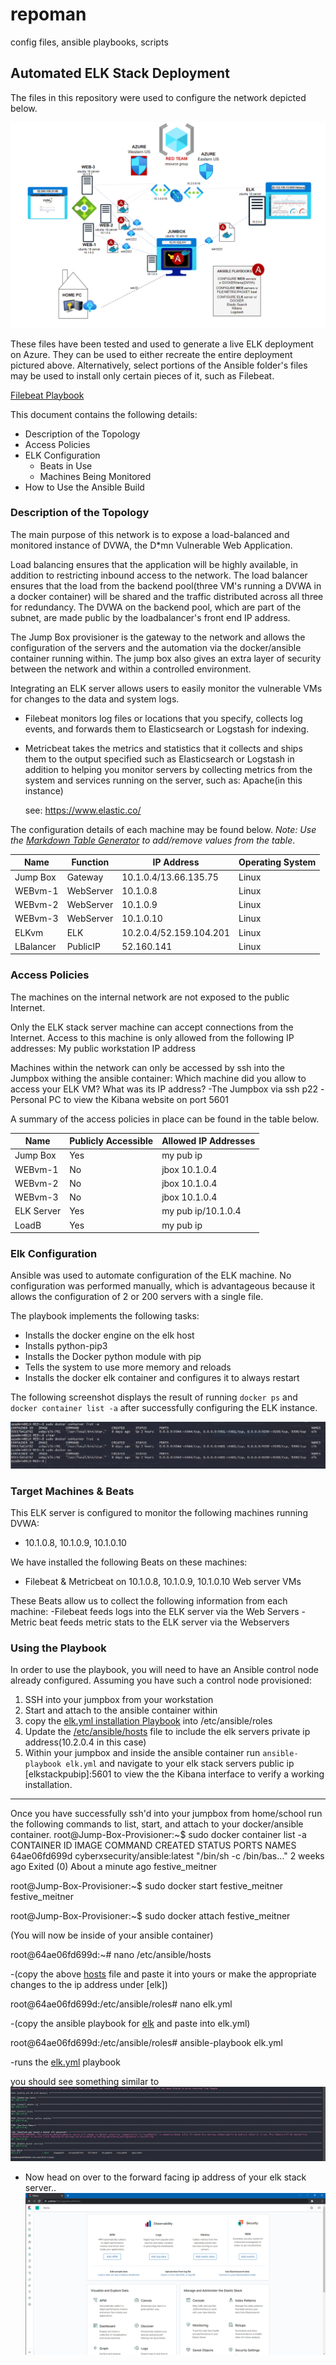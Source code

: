 

# repoman
config files, ansible playbooks, scripts

## Automated ELK Stack Deployment

The files in this repository were used to configure the network depicted below.

![alt text](https://github.com/weavermike012/repoman/blob/main/azure.png)

These files have been tested and used to generate a live ELK deployment on Azure. They can be used to either recreate the entire deployment pictured above. Alternatively, select portions of the Ansible folder's files may be used to install only certain pieces of it, such as Filebeat.

[Filebeat Playbook](https://github.com/weavermike012/repoman/blob/main/Ansible/filebeat-playbook.yml)


This document contains the following details:
- Description of the Topology
- Access Policies
- ELK Configuration
  - Beats in Use
  - Machines Being Monitored
- How to Use the Ansible Build


### Description of the Topology

The main purpose of this network is to expose a load-balanced and monitored instance of DVWA, the D*mn Vulnerable Web Application.

Load balancing ensures that the application will be highly available, in addition to restricting inbound access to the network.
   The load balancer ensures that the load from the backend pool(three VM's running a DVWA in a docker container) will be shared and the traffic distributed across all three for redundancy. The DVWA on the backend pool, which are part of the subnet, are made public by the loadbalancer's front end IP address. 

  The Jump Box provisioner is the gateway to the network and allows the configuration of the servers and the automation via the docker/ansible container running within. The jump box also gives an extra layer of security between the network and within a controlled environment.

Integrating an ELK server allows users to easily monitor the vulnerable VMs for changes to the data and system logs.
- Filebeat monitors log files or locations that you specify, collects log events, and forwards them to Elasticsearch or Logstash for indexing. 

- Metricbeat takes the metrics and statistics that it collects and ships them to the output specified such as Elasticsearch or Logstash in addition to helping you monitor servers by collecting metrics from the system and services running on the server, such as: Apache(in this instance)

   see: https://www.elastic.co/

The configuration details of each machine may be found below.
_Note: Use the [Markdown Table Generator](http://www.tablesgenerator.com/markdown_tables) to add/remove values from the table_.

| Name     | Function | IP Address | Operating System |
|----------|----------|------------|------------------|
| Jump Box | Gateway  | 10.1.0.4/13.66.135.75  | Linux            |
| WEBvm-1  | WebServer| 10.1.0.8   | Linux            |
| WEBvm-2  | WebServer| 10.1.0.9   | Linux            |
| WEBvm-3  | WebServer| 10.1.0.10  | Linux            |
| ELKvm    | ELK      | 10.2.0.4/52.159.104.201   | Linux            |
| LBalancer| PublicIP | 52.160.141 | Linux            |
### Access Policies

The machines on the internal network are not exposed to the public Internet. 

Only the ELK stack server machine can accept connections from the Internet. Access to this machine is only allowed from the following IP addresses: My public workstation IP address

Machines within the network can only be accessed by ssh into the Jumpbox withing the ansible container: Which machine did you allow to access your ELK VM? What was its IP address?
   -The Jumpbox via ssh p22
   -Personal PC to view the Kibana website on port 5601

A summary of the access policies in place can be found in the table below.

| Name     | Publicly Accessible | Allowed IP Addresses |
|----------|---------------------|----------------------|
| Jump Box | Yes                 | my pub ip            |
| WEBvm-1  | No                  | jbox 10.1.0.4        |
| WEBvm-2  | No                  | jbox 10.1.0.4        |
| WEBvm-3  | No                  | jbox 10.1.0.4        |
|ELK Server| Yes                 | my pub ip/10.1.0.4   |
| LoadB    | Yes                 | my pub ip            |

### Elk Configuration

Ansible was used to automate configuration of the ELK machine. No configuration was performed manually, which is advantageous because it allows the configuration of 2 or 200 servers with a single file.

The playbook implements the following tasks:
- Installs the docker engine on the elk host
- Installs python-pip3
- Installs the Docker python module with pip
- Tells the system to use more memory and reloads
- Installs the docker elk container and configures it to always restart 

The following screenshot displays the result of running `docker ps` and `docker container list -a` after successfully configuring the ELK instance.

![alt text](https://raw.githubusercontent.com/weavermike012/repoman/main/Images/docker_ps_output.png)

### Target Machines & Beats
This ELK server is configured to monitor the following machines running DVWA:
- 10.1.0.8, 10.1.0.9, 10.1.0.10

We have installed the following Beats on these machines:
- Filebeat & Metricbeat on 10.1.0.8, 10.1.0.9, 10.1.0.10 Web server VMs

These Beats allow us to collect the following information from each machine:
-Filebeat feeds logs into the ELK server via the Web Servers
-Metric beat feeds metric stats to the ELK server via the Webservers

### Using the Playbook
In order to use the playbook, you will need to have an Ansible control node already configured. Assuming you have such a control node provisioned: 

  1) SSH into your jumpbox from your workstation
  2) Start and attach to the ansible container within
  3) copy the [elk.yml installation Playbook](https://github.com/weavermike012/repoman/blob/main/Ansible/elk.yml) into /etc/ansible/roles
  4) Update the [/etc/ansible/hosts](https://github.com/weavermike012/repoman/blob/main/Ansible/hosts.yml) file to include the elk servers private ip address(10.2.0.4 in this case)
  5) Within your jumpbox and inside the ansible container run `ansible-playbook elk.yml` and navigate to your elk stack servers public ip [elkstackpubip]:5601 to view the the Kibana interface to verify a working installation.

  
 ----------------------------------------------
 Once you have successfully ssh'd into your jumpbox from home/school run the following commands to list, start, and attach to your docker/ansible container.
root@Jump-Box-Provisioner:~$ sudo docker container list -a
CONTAINER ID   IMAGE                           COMMAND                  CREATED       STATUS                          PORTS     NAMES
64ae06fd699d   cyberxsecurity/ansible:latest   "/bin/sh -c /bin/bas…"   2 weeks ago   Exited (0) About a minute ago             festive_meitner

root@Jump-Box-Provisioner:~$ sudo docker start festive_meitner
festive_meitner

root@Jump-Box-Provisioner:~$ sudo docker attach festive_meitner

(You will now be inside of your ansible container) 

root@64ae06fd699d:~# nano /etc/ansible/hosts

  -(copy the above [hosts](https://github.com/weavermike012/repoman/blob/main/Ansible/hosts.yml) file and paste it into yours or make the appropriate changes to the ip address under [elk])
  
root@64ae06fd699d:/etc/ansible/roles# nano elk.yml

  -(copy the ansible playbook for [elk](https://github.com/weavermike012/repoman/blob/main/Ansible/elk.yml) and paste into elk.yml)
  
root@64ae06fd699d:/etc/ansible/roles# ansible-playbook elk.yml

  -runs the [elk.yml](https://github.com/weavermike012/repoman/blob/main/Ansible/elk.yml) playbook

 you should see something similar to
  ![alt text](https://raw.githubusercontent.com/weavermike012/repoman/main/Images/elkplaybookrun.JPG)
 
 

 - Now head on over to the forward facing ip address of your elk stack server..
![alt text](https://raw.githubusercontent.com/weavermike012/repoman/main/Images/kibana.jpg)

  
  
  


 
 
